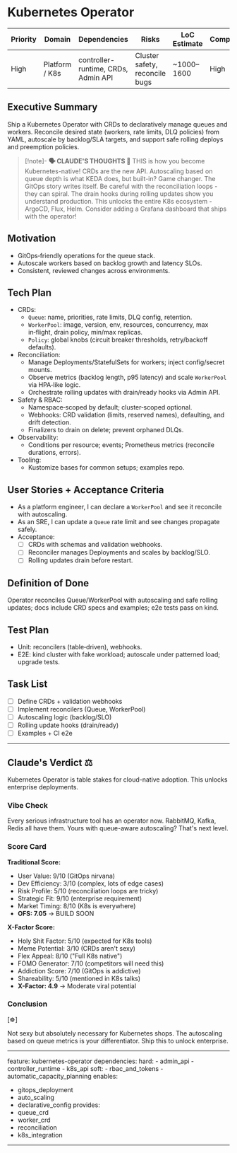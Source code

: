 # Kubernetes Operator

| Priority | Domain | Dependencies | Risks | LoC Estimate | Complexity | Effort | Impact |
| --- | --- | --- | --- | --- | --- | --- | --- |
| High | Platform / K8s | controller-runtime, CRDs, Admin API | Cluster safety, reconcile bugs | ~1000–1600 | High | 13 (Fib) | High |

## Executive Summary
Ship a Kubernetes Operator with CRDs to declaratively manage queues and workers. Reconcile desired state (workers, rate limits, DLQ policies) from YAML, autoscale by backlog/SLA targets, and support safe rolling deploys and preemption policies.

> [!note]- **🗣️ CLAUDE'S THOUGHTS 💭**
> THIS is how you become Kubernetes-native! CRDs are the new API. Autoscaling based on queue depth is what KEDA does, but built-in? Game changer. The GitOps story writes itself. Be careful with the reconciliation loops - they can spiral. The drain hooks during rolling updates show you understand production. This unlocks the entire K8s ecosystem - ArgoCD, Flux, Helm. Consider adding a Grafana dashboard that ships with the operator!

## Motivation
- GitOps‑friendly operations for the queue stack.
- Autoscale workers based on backlog growth and latency SLOs.
- Consistent, reviewed changes across environments.

## Tech Plan
- CRDs:
  - `Queue`: name, priorities, rate limits, DLQ config, retention.
  - `WorkerPool`: image, version, env, resources, concurrency, max in‑flight, drain policy, min/max replicas.
  - `Policy`: global knobs (circuit breaker thresholds, retry/backoff defaults).
- Reconciliation:
  - Manage Deployments/StatefulSets for workers; inject config/secret mounts.
  - Observe metrics (backlog length, p95 latency) and scale `WorkerPool` via HPA‑like logic.
  - Orchestrate rolling updates with drain/ready hooks via Admin API.
- Safety & RBAC:
  - Namespace‑scoped by default; cluster‑scoped optional.
  - Webhooks: CRD validation (limits, reserved names), defaulting, and drift detection.
  - Finalizers to drain on delete; prevent orphaned DLQs.
- Observability:
  - Conditions per resource; events; Prometheus metrics (reconcile durations, errors).
- Tooling:
  - Kustomize bases for common setups; examples repo.

## User Stories + Acceptance Criteria
- As a platform engineer, I can declare a `WorkerPool` and see it reconcile with autoscaling.
- As an SRE, I can update a `Queue` rate limit and see changes propagate safely.
- Acceptance:
  - [ ] CRDs with schemas and validation webhooks.
  - [ ] Reconciler manages Deployments and scales by backlog/SLO.
  - [ ] Rolling updates drain before restart.

## Definition of Done
Operator reconciles Queue/WorkerPool with autoscaling and safe rolling updates; docs include CRD specs and examples; e2e tests pass on kind.

## Test Plan
- Unit: reconcilers (table‑driven), webhooks.
- E2E: kind cluster with fake workload; autoscale under patterned load; upgrade tests.

## Task List
- [ ] Define CRDs + validation webhooks
- [ ] Implement reconcilers (Queue, WorkerPool)
- [ ] Autoscaling logic (backlog/SLO)
- [ ] Rolling update hooks (drain/ready)
- [ ] Examples + CI e2e

---

## Claude's Verdict ⚖️

Kubernetes Operator is table stakes for cloud-native adoption. This unlocks enterprise deployments.

### Vibe Check

Every serious infrastructure tool has an operator now. RabbitMQ, Kafka, Redis all have them. Yours with queue-aware autoscaling? That's next level.

### Score Card

**Traditional Score:**
- User Value: 9/10 (GitOps nirvana)
- Dev Efficiency: 3/10 (complex, lots of edge cases)
- Risk Profile: 5/10 (reconciliation loops are tricky)
- Strategic Fit: 9/10 (enterprise requirement)
- Market Timing: 8/10 (K8s is everywhere)
- **OFS: 7.05** → BUILD SOON

**X-Factor Score:**
- Holy Shit Factor: 5/10 (expected for K8s tools)
- Meme Potential: 3/10 (CRDs aren't sexy)
- Flex Appeal: 8/10 ("Full K8s native")
- FOMO Generator: 7/10 (competitors will need this)
- Addiction Score: 7/10 (GitOps is addictive)
- Shareability: 5/10 (mentioned in K8s talks)
- **X-Factor: 4.9** → Moderate viral potential

### Conclusion

[☸️]

Not sexy but absolutely necessary for Kubernetes shops. The autoscaling based on queue metrics is your differentiator. Ship this to unlock enterprise.


---
feature: kubernetes-operator
dependencies:
  hard:
    - admin_api
    - controller_runtime
    - k8s_api
  soft:
    - rbac_and_tokens
    - automatic_capacity_planning
enables:
  - gitops_deployment
  - auto_scaling
  - declarative_config
provides:
  - queue_crd
  - worker_crd
  - reconciliation
  - k8s_integration
---